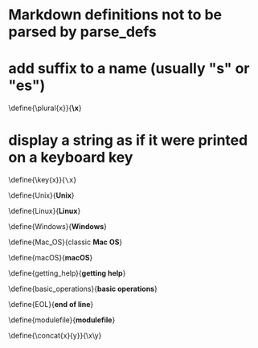 # Markdown definitions not to be parsed by parse_defs

# add suffix to a name (usually "s" or "es")
\define{\plural{x}}{<wbr>__<wbr>\x<wbr>__}

# display a string as if it were printed on a keyboard key
\define{\key{x}}{<kbd>\x</kbd>}

\define{Unix}{__Unix__}

\define{Linux}{__Linux__}

\define{Windows}{__Windows__}

\define{Mac_OS}{classic __Mac OS__}

\define{macOS}{__macOS__}

\define{getting_help}{__getting help__}

\define{basic_operations}{__basic operations__}

\define{EOL}{__end of line__}

\define{modulefile}{__modulefile__}

\define{\concat{x}{y}}{\x\y}
